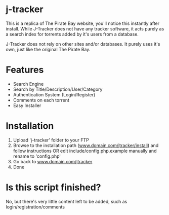 # j-tracker
This is a replica of The Pirate Bay website, you'll notice this instantly after install. While J-Tracker does not have any tracker software, it acts purely
as a search index for torrents added by it's users from a database. 

J-Tracker does not rely on other sites and/or databases. It purely uses it's own, just like the original The Pirate Bay.

# Features
- Search Engine
- Search by Title/Description/User/Category
- Authentication System (Login/Register)
- Comments on each torrent
- Easy Installer

# Installation
1. Upload 'j-tracker' folder to your FTP
2. Browse to the installation path (www.domain.com/jtracker/install) and follow instructions OR edit include/config.php.example manually and rename to 'config.php'
3. Go back to www.domain.com/jtracker
4. Done

# Is this script finished?
No, but there's very little content left to be added, such as login/registration/comments
